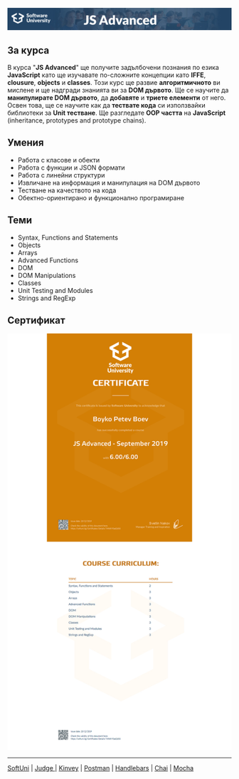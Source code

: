 ![JS-Advanced-September-2019](https://github.com/BoykoPetevBoev/JS-Advanced-September-2019/blob/master/JSAdvanced.jpg)

## За курса

В курса "**JS Advanced**" ще получите задълбочени познания по езика **JavaScript** като ще изучавате по-сложните концепции като **IFFE**, **clousure**, **objects** и **classes**. Този курс ще развие **алгоритмичното** ви мислене и ще надгради знанията ви за **DOM дървото**. Ще се научите да **манипулирате DOM дървото**, да **добавяте** и **триете елементи** от него. Освен това, ще се научите как да **тествате кода** си използвайки библиотеки за **Unit тестване**. Ще разгледате **OOP частта** на **JavaScript** (inheritance, prototypes and prototype chains).

## Умения

- Работа с класове и обекти
- Работа с функции и JSON формати
- Работа с линейни структури
- Извличане на информация и манипулация на DOM дървото
- Тестване на качеството на кода
- Обектно-ориентирано и функционално програмиране

## Теми

- Syntax, Functions and Statements
- Objects
- Arrays
- Advanced Functions
- DOM
- DOM Manipulations
- Classes
- Unit Testing and Modules
- Strings and RegExp

## Сертификат

![Image Not Found](https://github.com/BoykoPetevBoev/JS-Advanced-September-2019/blob/master/JSAdvancedCertificate.jpeg)

---

[SoftUni](https://softuni.bg)  |  [Judge ](https://judge.softuni.bg)  |  [Kinvey](https://console.kinvey.com/apps)  |  [Postman](www.getpostman-beta.com)  |  [Handlebars](https://handlebarsjs.com)  |  [Chai](https://www.chaijs.com)  |  [Mocha](https://mochajs.org) 
